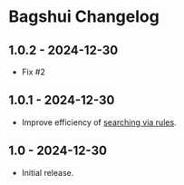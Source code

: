 # Bagshui Changelog


## 1.0.2 - 2024-12-30
* Fix #2

## 1.0.1 - 2024-12-30
* Improve efficiency of [searching via rules](https://github.com/veechs/Bagshui/wiki/Searching#Advanced-searches).

## 1.0 - 2024-12-30
* Initial release.